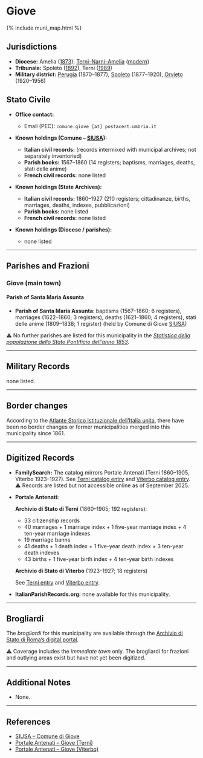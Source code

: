 # Giove

{% include muni_map.html %}

## Jurisdictions

* **Diocese:** Amelia ([1873](https://www.google.it/books/edition/Il_libro_de_comuni_del_Regno_d_Italia_co/WF9mfeJJcDEC?gbpv=1)); [Terni–Narni–Amelia](../dio/terni_narni_amelia.md) ([modern](https://www.chiesacattolica.it/annuario-cei/ricerca-parrocchie/))
* **Tribunale:** Spoleto ([1892](https://www.google.it/books/edition/Bollettino_ufficiale_del_Ministero_di_gr/kRXd4t5fK-0C?hl=en&gbpv=1&pg=PA457&printsec=frontcover)), Terni ([1989](https://www.google.it/books/edition/Gazzetta_ufficiale_della_Repubblica_ital/-Z6nogg-qMQC?hl=en&gbpv=1&pg=RA8-PA38&printsec=frontcover))
* **Military district:** [Perugia](../mil/perugia.md) (1870–1877), [Spoleto](../mil/spoleto.md) (1877–1920), [Orvieto](../mil/orvieto.md) (1920–1956)

## Stato Civile

* **Office contact:**

  * Email (PEC): `comune.giove [at] postacert.umbria.it`

* **Known holdings (Comune – [SIUSA](https://siusa-archivi.cultura.gov.it/cgi-bin/siusa/pagina.pl?TipoPag=comparc&Chiave=304639)):**

  * **Italian civil records:** (records intermixed with municipal archives; not separately inventoried)
  * **Parish books:** 1567–1860 (14 registers; baptisms, marriages, deaths, stati delle anime)
  * **French civil records:** none listed

* **Known holdings (State Archives):**

  * **Italian civil records:** 1860–1927 (210 registers; cittadinanze, births, marriages, deaths, indexes, pubblicazioni)
  * **Parish books:** none listed
  * **French civil records:** none listed

* **Known holdings (Diocese / parishes):**

  * none listed

---

## Parishes and Frazioni

### Giove (main town)

#### Parish of Santa Maria Assunta

* **Parish of Santa Maria Assunta**: baptisms (1567–1860; 6 registers), marriages (1622–1860; 3 registers), deaths (1621–1860; 4 registers), stati delle anime (1809–1838; 1 register) (held by Comune di Giove [SIUSA](https://siusa-archivi.cultura.gov.it/cgi-bin/siusa/pagina.pl?TipoPag=comparc&Chiave=304639))

⚠️ No further parishes are listed for this municipality in the *[Statistica della popolazione dello Stato Pontificio dell’anno 1853](https://www.google.it/books/edition/Statistics_della_popolazione_dello_Stato/v6dCAQAAMAAJ)*.

---

## Military Records

none listed.

---

## Border changes

According to the [Atlante Storico Istituzionale dell’Italia unita](http://dati.san.beniculturali.it/asi/local/), there have been no border changes or former municipalities merged into this municipality since 1861.

---

## Digitized Records

* **FamilySearch:**
  The catalog mirrors Portale Antenati (Terni 1860–1905, Viterbo 1923–1927).
  See [Terni catalog entry](https://www.familysearch.org/en/search/catalog/779006) and [Viterbo catalog entry](https://www.familysearch.org/en/search/catalog/2091511).
  ⚠️ Records are listed but not accessible online as of September 2025.

* **Portale Antenati:**

  **Archivio di Stato di Terni** (1860–1905; 192 registers):

  * 33 citizenship records
  * 40 marriages + 1 marriage index + 1 five-year marriage index + 4 ten-year marriage indexes
  * 19 marriage banns
  * 41 deaths + 1 death index + 1 five-year death index + 3 ten-year death indexes
  * 43 births + 1 five-year birth index + 4 ten-year birth indexes

  **Archivio di Stato di Viterbo** (1923–1927; 18 registers)

  See [Terni entry](https://antenati.cultura.gov.it/search-registry/?localita=giove&s_facet_query=conservatore_s%3A%22Archivio%20di%20Stato%20di%20Terni%22) and [Viterbo entry](https://antenati.cultura.gov.it/search-registry/?localita=giove&s_facet_query=conservatore_s%3A%22Archivio%20di%20Stato%20di%20Viterbo%22).

* **ItalianParishRecords.org:** none available for this municipality.

---

## Brogliardi

The *brogliardi* for this municipality are available through the [Archivio di Stato di Roma’s digital portal](https://imagoarchiviodistatoroma.cultura.gov.it/Gregoriano/s_brogliardi.php?Provincia=Spoleto&Denominazione=Giove).

⚠️ Coverage includes the *immediate town* only. The brogliardi for frazioni and outlying areas exist but have not yet been digitized.

---

## Additional Notes

* None.

---

## References

* [SIUSA – Comune di Giove](https://siusa-archivi.cultura.gov.it/cgi-bin/siusa/pagina.pl?TipoPag=comparc&Chiave=304639)
* [Portale Antenati – Giove (Terni)](https://antenati.cultura.gov.it/search-registry/?localita=giove&s_facet_query=conservatore_s%3A%22Archivio%20di%20Stato%20di%20Terni%22)
* [Portale Antenati – Giove (Viterbo)](https://antenati.cultura.gov.it/search-registry/?localita=giove&s_facet_query=conservatore_s%3A%22Archivio%20di%20Stato%20di%20Viterbo%22)
